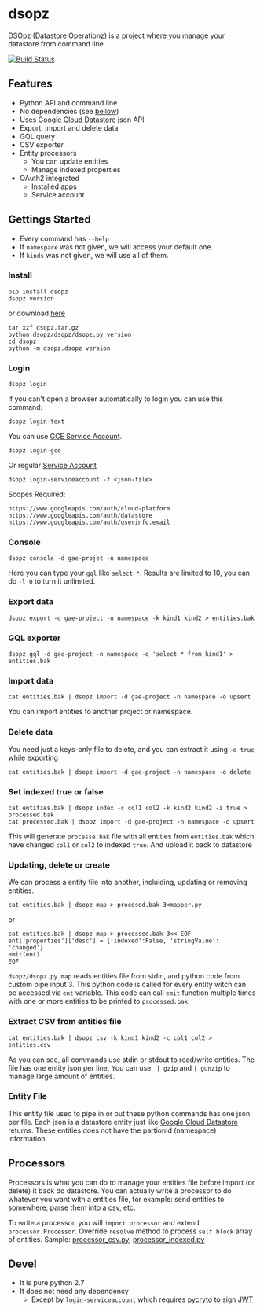 # dsopz

DSOpz (Datastore Operationz) is a project where you manage your datastore from command line.

[![Build Status](https://travis-ci.org/murer/dsopz.svg?branch=master)](https://travis-ci.org/murer/dsopz)

## Features

 * Python API and command line
 * No dependencies (see [bellow](#devel))
 * Uses [Google Cloud Datastore](https://cloud.google.com/datastore/docs) json API
 * Export, import and delete data
 * GQL query
 * CSV exporter
 * Entity processors
   * You can update entities
   * Manage indexed properties
 * OAuth2 integrated
   * Installed apps
   * Service account

## Gettings Started

 * Every command has `--help`
 * If `namespace` was not given, we will access your default one.
 * If `kinds` was not given, we will use all of them.

### Install

    pip install dsopz
    dsopz version

or download [here](https://pypi.python.org/pypi/dsopz)

    tar xzf dsopz.tar.gz
    python dsopz/dsopz/dsopz.py version
    cd dsopz
    python -m dsopz.dsopz version

### Login

    dsopz login

If you can't open a browser automatically to login you can use this command:

    dsopz login-text

You can use [GCE Service Account](https://cloud.google.com/compute/docs/authentication).

    dsopz login-gce

Or regular [Service Account](https://developers.google.com/identity/protocols/OAuth2ServiceAccount)

    dsopz login-serviceaccount -f <json-file>

Scopes Required:

    https://www.googleapis.com/auth/cloud-platform
    https://www.googleapis.com/auth/datastore
    https://www.googleapis.com/auth/userinfo.email

### Console

    dsopz console -d gae-projet -n namespace

Here you can type your `gql` like `select *`. Results are limited to 10, you can do `-l 0` to turn it unlimited.

### Export data

    dsopz export -d gae-project -n namespace -k kind1 kind2 > entities.bak

### GQL exporter

    dsopz gql -d gae-project -n namespace -q 'select * from kind1' > entities.bak

### Import data

    cat entities.bak | dsopz import -d gae-project -n namespace -o upsert

You can import entities to another project or namespace.

### Delete data

You need just a keys-only file to delete, and you can extract it using `-o true` while exporting

    cat entities.bak | dsopz import -d gae-project -n namespace -o delete

### Set indexed true or false

    cat entities.bak | dsopz index -c col1 col2 -k kind2 kind2 -i true > processed.bak
    cat processed.bak | dsopz import -d gae-project -n namespace -o upsert

This will generate `processe.bak` file with all entities from `entities.bak` which have changed `col1` or `col2` to indexed `true`. And upload it back to datastore

### Updating, delete or create

We can process a entity file into another, incluiding, updating or removing entities.

    cat entities.bak | dsopz map > procesed.bak 3<mapper.py

or

    cat entities.bak | dsopz map > processed.bak 3<<-EOF
    ent['properties']['desc'] = {'indexed':False, 'stringValue': 'changed'}
    emit(ent)
    EOF

`dsopz/dsopz.py map` reads entities file from stdin, and python code from custom pipe input 3. This python code is called for every entity witch can be accessed via `ent` variable. This code can call `emit` function multiple times with one or more entities to be printed to `processed.bak`.


### Extract CSV from entities file

    cat entities.bak | dsopz csv -k kind1 kind2 -c col1 col2 > entities.csv

As you can see, all commands use stdin or stdout to read/write entities. The file has one entity json per line. You can use ` | gzip` and `| gunzip` to manage large amount of entities.

### Entity File

This entity file used to pipe in or out these python commands has one json per file. Each json is a datastore entity just like [Google Cloud Datastore](https://cloud.google.com/datastore/docs) returns. These entities does not have the partionId (namespace) information.

## Processors

Processors is what you can do to manage your entities file before import (or delete) it back do datastore. You can actually write a processor to do whatever you want with a entities file, for example: send entities to somewhere, parse them into a csv, etc.

To write a processor, you will `import processor` and extend `processor.Processor`. Override `resolve` method to process `self.block` array of entities. Sample: [processor_csv.py](./dsopz/processor_csv.py), [processor_indexed.py](./dsopz/processor_indexed.py)  

## Devel

 * It is pure python 2.7
 * It does not need any dependency
   * Except by ```login-serviceaccount``` which requires [pycryto](https://pypi.python.org/pypi/pycrypto) to sign [JWT](https://developers.google.com/identity/protocols/OAuth2ServiceAccount)
